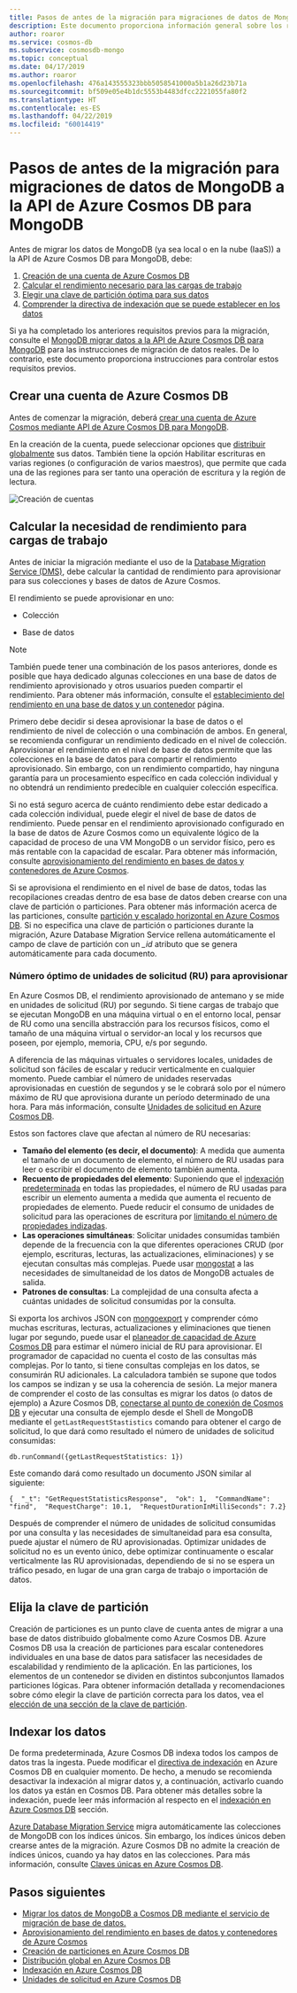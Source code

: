 ```yaml
---
title: Pasos de antes de la migración para migraciones de datos de MongoDB a la API de Azure Cosmos DB para MongoDB
description: Este documento proporciona información general sobre los requisitos previos para una migración de datos desde MongoDB a Cosmos DB.
author: roaror
ms.service: cosmos-db
ms.subservice: cosmosdb-mongo
ms.topic: conceptual
ms.date: 04/17/2019
ms.author: roaror
ms.openlocfilehash: 476a143555323bbb5058541000a5b1a26d23b71a
ms.sourcegitcommit: bf509e05e4b1dc5553b4483dfcc2221055fa80f2
ms.translationtype: HT
ms.contentlocale: es-ES
ms.lasthandoff: 04/22/2019
ms.locfileid: "60014419"
---
```

# <a name="pre-migration-steps-for-data-migrations-from-mongodb-to-azure-cosmos-dbs-api-for-mongodb"></a>Pasos de antes de la migración para migraciones de datos de MongoDB a la API de Azure Cosmos DB para MongoDB

Antes de migrar los datos de MongoDB (ya sea local o en la nube (IaaS)) a la API de Azure Cosmos DB para MongoDB, debe:

1. [Creación de una cuenta de Azure Cosmos DB](#create-account)
2. [Calcular el rendimiento necesario para las cargas de trabajo](#estimate-throughput)
3. [Elegir una clave de partición óptima para sus datos](#partitioning)
4. [Comprender la directiva de indexación que se puede establecer en los datos](#indexing)

Si ya ha completado los anteriores requisitos previos para la migración, consulte el [MongoDB migrar datos a la API de Azure Cosmos DB para MongoDB](../dms/tutorial-mongodb-cosmos-db.md) para las instrucciones de migración de datos reales. De lo contrario, este documento proporciona instrucciones para controlar estos requisitos previos. 

## <a id="create-account"></a> Crear una cuenta de Azure Cosmos DB 

Antes de comenzar la migración, deberá [crear una cuenta de Azure Cosmos mediante API de Azure Cosmos DB para MongoDB](create-mongodb-dotnet.md). 

En la creación de la cuenta, puede seleccionar opciones que [distribuir globalmente](distribute-data-globally.md) sus datos. También tiene la opción Habilitar escrituras en varias regiones (o configuración de varios maestros), que permite que cada una de las regiones para ser tanto una operación de escritura y la región de lectura.

![Creación de cuentas](./media/mongodb-pre-migration/account-creation.png)

## <a id="estimate-throughput"></a> Calcular la necesidad de rendimiento para cargas de trabajo

Antes de iniciar la migración mediante el uso de la [Database Migration Service (DMS)](../dms/dms-overview.md), debe calcular la cantidad de rendimiento para aprovisionar para sus colecciones y bases de datos de Azure Cosmos.

El rendimiento se puede aprovisionar en uno:

- Colección

- Base de datos

> [!NOTE]
> También puede tener una combinación de los pasos anteriores, donde es posible que haya dedicado algunas colecciones en una base de datos de rendimiento aprovisionado y otros usuarios pueden compartir el rendimiento. Para obtener más información, consulte el [establecimiento del rendimiento en una base de datos y un contenedor](set-throughput.md) página.
>

Primero debe decidir si desea aprovisionar la base de datos o el rendimiento de nivel de colección o una combinación de ambos. En general, se recomienda configurar un rendimiento dedicado en el nivel de colección. Aprovisionar el rendimiento en el nivel de base de datos permite que las colecciones en la base de datos para compartir el rendimiento aprovisionado. Sin embargo, con un rendimiento compartido, hay ninguna garantía para un procesamiento específico en cada colección individual y no obtendrá un rendimiento predecible en cualquier colección específica.

Si no está seguro acerca de cuánto rendimiento debe estar dedicado a cada colección individual, puede elegir el nivel de base de datos de rendimiento. Puede pensar en el rendimiento aprovisionado configurado en la base de datos de Azure Cosmos como un equivalente lógico de la capacidad de proceso de una VM MongoDB o un servidor físico, pero es más rentable con la capacidad de escalar. Para obtener más información, consulte [aprovisionamiento del rendimiento en bases de datos y contenedores de Azure Cosmos](set-throughput.md).

Si se aprovisiona el rendimiento en el nivel de base de datos, todas las recopilaciones creadas dentro de esa base de datos deben crearse con una clave de partición o particiones. Para obtener más información acerca de las particiones, consulte [partición y escalado horizontal en Azure Cosmos DB](partition-data.md). Si no especifica una clave de partición o particiones durante la migración, Azure Database Migration Service rellena automáticamente el campo de clave de partición con un *_id* atributo que se genera automáticamente para cada documento.

### <a name="optimal-number-of-request-units-rus-to-provision"></a>Número óptimo de unidades de solicitud (RU) para aprovisionar

En Azure Cosmos DB, el rendimiento aprovisionado de antemano y se mide en unidades de solicitud (RU) por segundo. Si tiene cargas de trabajo que se ejecutan MongoDB en una máquina virtual o en el entorno local, pensar de RU como una sencilla abstracción para los recursos físicos, como el tamaño de una máquina virtual o servidor-an local y los recursos que poseen, por ejemplo, memoria, CPU, e/s por segundo. 

A diferencia de las máquinas virtuales o servidores locales, unidades de solicitud son fáciles de escalar y reducir verticalmente en cualquier momento. Puede cambiar el número de unidades reservadas aprovisionadas en cuestión de segundos y se le cobrará solo por el número máximo de RU que aprovisiona durante un período determinado de una hora. Para más información, consulte [Unidades de solicitud en Azure Cosmos DB](request-units.md).

Estos son factores clave que afectan al número de RU necesarias:
- **Tamaño del elemento (es decir, el documento)**: A medida que aumenta el tamaño de un documento de elemento, el número de RU usadas para leer o escribir el documento de elemento también aumenta.
- **Recuento de propiedades del elemento**: Suponiendo que el [indexación predeterminada](index-overview.md) en todas las propiedades, el número de RU usadas para escribir un elemento aumenta a medida que aumenta el recuento de propiedades de elemento. Puede reducir el consumo de unidades de solicitud para las operaciones de escritura por [limitando el número de propiedades indizadas](index-policy.md).
- **Las operaciones simultáneas**: Solicitar unidades consumidas también depende de la frecuencia con la que diferentes operaciones CRUD (por ejemplo, escrituras, lecturas, las actualizaciones, eliminaciones) y se ejecutan consultas más complejas. Puede usar [mongostat](https://docs.mongodb.com/manual/reference/program/mongostat/) a las necesidades de simultaneidad de los datos de MongoDB actuales de salida.
- **Patrones de consultas**: La complejidad de una consulta afecta a cuántas unidades de solicitud consumidas por la consulta.

Si exporta los archivos JSON con [mongoexport](https://docs.mongodb.com/manual/reference/program/mongoexport/) y comprender cómo muchas escrituras, lecturas, actualizaciones y eliminaciones que tienen lugar por segundo, puede usar el [planeador de capacidad de Azure Cosmos DB](https://www.documentdb.com/capacityplanner) para estimar el número inicial de RU para aprovisionar. El programador de capacidad no cuenta el costo de las consultas más complejas. Por lo tanto, si tiene consultas complejas en los datos, se consumirán RU adicionales. La calculadora también se supone que todos los campos se indizan y se usa la coherencia de sesión. La mejor manera de comprender el costo de las consultas es migrar los datos (o datos de ejemplo) a Azure Cosmos DB, [conectarse al punto de conexión de Cosmos DB](connect-mongodb-account.md) y ejecutar una consulta de ejemplo desde el Shell de MongoDB mediante el `getLastRequestStastistics` comando para obtener el cargo de solicitud, lo que dará como resultado el número de unidades de solicitud consumidas:

`db.runCommand({getLastRequestStatistics: 1})`

Este comando dará como resultado un documento JSON similar al siguiente:

```{  "_t": "GetRequestStatisticsResponse",  "ok": 1,  "CommandName": "find",  "RequestCharge": 10.1,  "RequestDurationInMilliSeconds": 7.2}```

Después de comprender el número de unidades de solicitud consumidas por una consulta y las necesidades de simultaneidad para esa consulta, puede ajustar el número de RU aprovisionadas. Optimizar unidades de solicitud no es un evento único, debe optimizar continuamente o escalar verticalmente las RU aprovisionadas, dependiendo de si no se espera un tráfico pesado, en lugar de una gran carga de trabajo o importación de datos.

## <a id="partitioning"></a>Elija la clave de partición
Creación de particiones es un punto clave de cuenta antes de migrar a una base de datos distribuido globalmente como Azure Cosmos DB. Azure Cosmos DB usa la creación de particiones para escalar contenedores individuales en una base de datos para satisfacer las necesidades de escalabilidad y rendimiento de la aplicación. En las particiones, los elementos de un contenedor se dividen en distintos subconjuntos llamados particiones lógicas. Para obtener información detallada y recomendaciones sobre cómo elegir la clave de partición correcta para los datos, vea el [elección de una sección de la clave de partición](https://docs.microsoft.com/azure/cosmos-db/partitioning-overview#choose-partitionkey). 

## <a id="indexing"></a>Indexar los datos
De forma predeterminada, Azure Cosmos DB indexa todos los campos de datos tras la ingesta. Puede modificar el [directiva de indexación](index-policy.md) en Azure Cosmos DB en cualquier momento. De hecho, a menudo se recomienda desactivar la indexación al migrar datos y, a continuación, activarlo cuando los datos ya están en Cosmos DB. Para obtener más detalles sobre la indexación, puede leer más información al respecto en el [indexación en Azure Cosmos DB](index-overview.md) sección. 

[Azure Database Migration Service](../dms/tutorial-mongodb-cosmos-db.md) migra automáticamente las colecciones de MongoDB con los índices únicos. Sin embargo, los índices únicos deben crearse antes de la migración. Azure Cosmos DB no admite la creación de índices únicos, cuando ya hay datos en las colecciones. Para más información, consulte [Claves únicas en Azure Cosmos DB](unique-keys.md).

## <a name="next-steps"></a>Pasos siguientes
* [Migrar los datos de MongoDB a Cosmos DB mediante el servicio de migración de base de datos.](../dms/tutorial-mongodb-cosmos-db.md) 
* [Aprovisionamiento del rendimiento en bases de datos y contenedores de Azure Cosmos](set-throughput.md)
* [Creación de particiones en Azure Cosmos DB](partition-data.md)
* [Distribución global en Azure Cosmos DB](distribute-data-globally.md)
* [Indexación en Azure Cosmos DB](index-overview.md)
* [Unidades de solicitud en Azure Cosmos DB](request-units.md)
